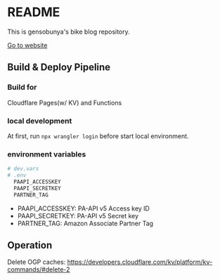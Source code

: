 # README

This is gensobunya's bike blog repository.

[Go to website](http://blog.gensobunya.net)

## Build & Deploy Pipeline

### Build for

Cloudflare Pages(w/ KV) and Functions

### local development

At first, run `npx wrangler login` before start local environment.

### environment variables

```bash
# dev.vars
# .env
  PAAPI_ACCESSKEY
  PAAPI_SECRETKEY
  PARTNER_TAG
```

- PAAPI_ACCESSKEY: PA-API v5 Access key ID
- PAAPI_SECRETKEY: PA-API v5 Secret key
- PARTNER_TAG: Amazon Associate Partner Tag

## Operation

Delete OGP caches: <https://developers.cloudflare.com/kv/platform/kv-commands/#delete-2>
